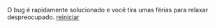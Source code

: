 O bug é rapidamente solucionado e você tira umas férias para relaxar despreocupado.
[reiniciar](../../colaborando.md)
